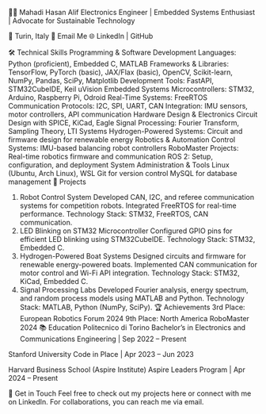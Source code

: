 👨‍💻 Mahadi Hasan Alif
Electronics Engineer | Embedded Systems Enthusiast | Advocate for Sustainable Technology

📍 Turin, Italy
📧 Email Me
🌐 LinkedIn | GitHub

🛠 Technical Skills
Programming & Software Development
Languages: Python (proficient), Embedded C, MATLAB
Frameworks & Libraries: TensorFlow, PyTorch (basic), JAX/Flax (basic), OpenCV, Scikit-learn, NumPy, Pandas, SciPy, Matplotlib
Development Tools: FastAPI, STM32CubeIDE, Keil uVision
Embedded Systems
Microcontrollers: STM32, Arduino, Raspberry Pi, Odroid
Real-Time Systems: FreeRTOS
Communication Protocols: I2C, SPI, UART, CAN
Integration: IMU sensors, motor controllers, API communication
Hardware Design & Electronics
Circuit Design with SPICE, KiCad, Eagle
Signal Processing: Fourier Transform, Sampling Theory, LTI Systems
Hydrogen-Powered Systems: Circuit and firmware design for renewable energy
Robotics & Automation
Control Systems: IMU-based balancing robot controllers
RoboMaster Projects: Real-time robotics firmware and communication
ROS 2: Setup, configuration, and deployment
System Administration & Tools
Linux (Ubuntu, Arch Linux), WSL
Git for version control
MySQL for database management
🚀 Projects
1. Robot Control System
Developed CAN, I2C, and referee communication systems for competition robots.
Integrated FreeRTOS for real-time performance.
Technology Stack: STM32, FreeRTOS, CAN communication.
2. LED Blinking on STM32 Microcontroller
Configured GPIO pins for efficient LED blinking using STM32CubeIDE.
Technology Stack: STM32, Embedded C.
3. Hydrogen-Powered Boat Systems
Designed circuits and firmware for renewable energy-powered boats.
Implemented CAN communication for motor control and Wi-Fi API integration.
Technology Stack: STM32, KiCad, Embedded C.
4. Signal Processing Labs
Developed Fourier analysis, energy spectrum, and random process models using MATLAB and Python.
Technology Stack: MATLAB, Python (NumPy, SciPy).
🏆 Achievements
3rd Place: European Robotics Forum 2024
9th Place: North America RoboMaster 2024
📚 Education
Politecnico di Torino
Bachelor’s in Electronics and Communications Engineering | Sep 2022 – Present

Stanford University
Code in Place | Apr 2023 – Jun 2023

Harvard Business School (Aspire Institute)
Aspire Leaders Program | Apr 2024 – Present

🤝 Get in Touch
Feel free to check out my projects here or connect with me on LinkedIn.
For collaborations, you can reach me via email.
